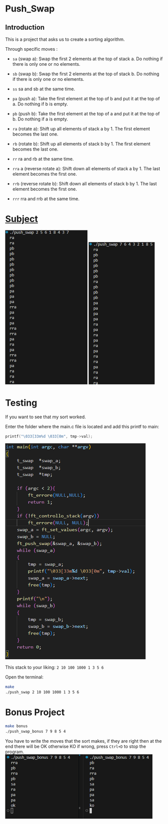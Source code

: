 # Push_Swap


## Introduction
This is a project that asks us to create a sorting algorithm.

Through specific moves :

- ``` sa ```  (swap a): Swap the first 2 elements at the top of stack a. Do nothing if there is only one or no elements.

- ``` sb ```  (swap b): Swap the first 2 elements at the top of stack b. Do nothing if there is only one or no elements.

- ```ss```  sa and sb at the same time.
- ```pa``` (push a): Take the first element at the top of b and put it at the top of a. Do nothing if b is empty.

- ```pb``` (push b): Take the first element at the top of a and put it at the top of b. Do nothing if a is empty.
- ```ra``` (rotate a): Shift up all elements of stack a by 1. The first element becomes the last one.
- ```rb```  (rotate b): Shift up all elements of stack b by 1. The first element becomes the last one.
- ```rr``` ra and rb at the same time.
- ```rra``` a (reverse rotate a): Shift down all elements of stack a by 1. The last element becomes the first one.
- ```rrb```  (reverse rotate b): Shift down all elements of stack b by 1. The last element becomes the first one.
- ```rrr``` rra and rrb at the same time.

# [Subject](./Docks/subject/push_swap.subject.pdf)

![images](./Docks/img/outputexsamle.png) ![images](./Docks/img/output2.png)

# Testing

If you want to see that my sort worked.

Enter the folder where the main.c file is located and add this printf to main:
```c
printf("\033[33m%d \033[0m", tmp->val);
```
![images](./Docks/img/main.png)

This stack to your liking: ```2 10 100 1000 1 3 5 6```

Open the terminal:
```bash
make
./push_swap 2 10 100 1000 1 3 5 6
```

# Bonus Project

```bash
make bonus
./push_swap_bonus 7 9 8 5 4
```
You have to write the moves that the sort makes, if they are right then at the end there will be OK otherwise KO if wrong, press ```Ctrl+D``` to stop the program.
![images](./Docks/img/bonus.png)